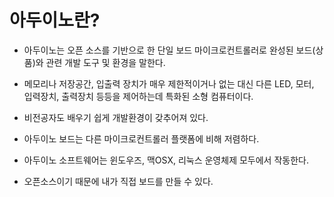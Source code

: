아두이노란?
==========
* 아두이노는 오픈 소스를 기반으로 한 단일 보드 마이크로컨트롤러로 완성된 보드(상품)와 관련 개발 도구 및 환경을 말한다. 

* 메모리나 저장공간, 입출력 장치가 매우 제한적이거나 없는 대신 다른 LED, 모터, 입력장치, 출력장치 등등을 제어하는데 특화된 소형 컴퓨터이다. 

* 비전공자도 배우기 쉽게 개발환경이 갖추어져 있다.

* 아두이노 보드는 다른 마이크로컨트롤러 플랫폼에 비해 저렴하다. 
* 아두이노 소프트웨어는 윈도우즈, 맥OSX, 리눅스 운영체제 모두에서 작동한다.  

* 오픈소스이기 때문에 내가 직접 보드를 만들 수 있다.